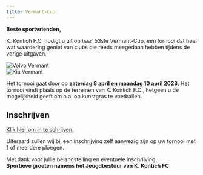 ```yaml
---
title: Vermant-Cup
---
```

<p><strong>Beste sportvrienden,</strong></p>
<p>K. Kontich F.C. nodigt u uit op haar 53ste Vermant-Cup, een tornooi dat heel wat waardering geniet van clubs die reeds meegedaan hebben tijdens de vorige uitgaven.</p>
<div class="lg:flex lg:flex-wrap lg:-mx-8 items-center mb-6">
    <div class="mb-4 w-full lg:w-1/2 lg:mb-0 lg:px-8">
        <img src="https://www.link2fleet.be/wp-content/uploads/2018/04/Logo-Vermant-Groep.png" style="max-width: 90%; height: auto;" alt="Volvo Vermant" />
    </div>
    <div class="mb-4 w-full lg:w-1/2 lg:mb-0 lg:px-8">
        <img src="https://res.cloudinary.com/kkontichfc/image/upload/v1565372112/sponsors/KIA-vermant-zilver_yzunbr.png" style="max-width: 90%; height: auto;" alt="Kia Vermant" />
    </div>

</div>
<p>
Het tornooi gaat door op <strong>zaterdag 8 april en maandag 10 april 2023</strong>. Het tornooi vindt plaats op de terreinen van K. Kontich F.C., hetgeen u de mogelijkheid geeft om o.a. op kunstgras te voetballen.
</p>
<!-- <table style="width: 100%;">
<thead>
<tr>
<th>Ploeg</th>
<th>Datum</th>
<th>Tijdstip</th>
</tr>
</thead>
<tbody>
<tr>
<td>U12</td>
<td>Zaterdag 16 april 2023</td>
<td>Voormiddag</td>
</tr>
<tr>
<td>U13</td>
<td>Zaterdag 16 april 2023</td>
<td>Voormiddag</td>
</tr>
<tr>
<td>U10</td>
<td>Zaterdag 16 april 2023</td>
<td>Namiddag</td>
</tr>
<tr>
<td>U11</td>
<td>Zaterdag 16 april 2023</td>
<td>Namiddag</td>
</tr>
<tr>
<tr>
<td>U8</td>
<td>Maandag 18 april 2023</td>
<td>Voormiddag</td>
</tr>
<tr>
<td>U9</td>
<td>Maandag 18 april 2023</td>
<td>Voormiddag</td>
</tr>
<td>U6</td>
<td>Maandag 18 april 2023</td>
<td>Namiddag</td>
</tr>
<tr>
<td>U7</td>
<td>Maandag 18 april 2023</td>
<td>Namiddag</td>
</tr>
</tbody>
</table> -->
<div>
    <h2>Inschrijven</h2>
    <p>
        <a href="https://www.tournify.nl/live/volvovermantcup2023/" title="Inschrijven Paastornooi / Vermant-Cup" class="btn-block">Klik hier om in te schrijven.</a></p>
    <p>Uiteraard zullen wij bij een inschrijving zelf aanwezig zijn op uw tornooi met 1 of meerdere ploegen.</p>
    <p>Met dank voor jullie belangstelling en eventuele inschrijving.
        <br><strong>Sportieve groeten namens het Jeugdbestuur van K. Kontich FC</strong>
    </p>
</div>
